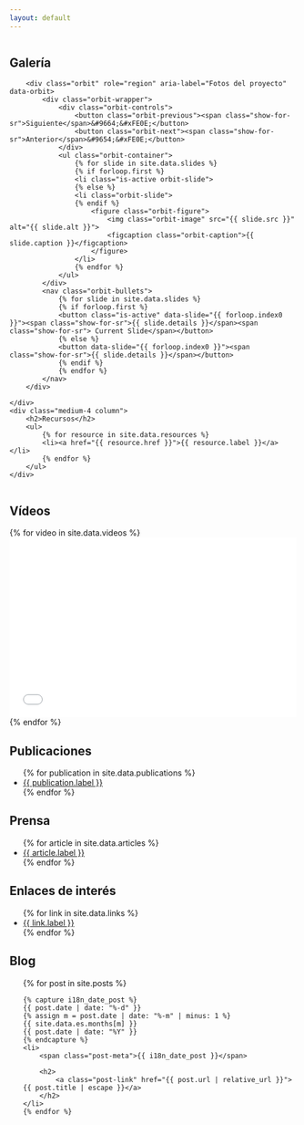 ```yaml
---
layout: default
---
```


<div class="row">
    <div class="medium-8 column">
        <h2>Galería</h2>

        <div class="orbit" role="region" aria-label="Fotos del proyecto" data-orbit>
            <div class="orbit-wrapper">
                <div class="orbit-controls">
                    <button class="orbit-previous"><span class="show-for-sr">Siguiente</span>&#9664;&#xFE0E;</button>
                    <button class="orbit-next"><span class="show-for-sr">Anterior</span>&#9654;&#xFE0E;</button>
                </div>
                <ul class="orbit-container">
                    {% for slide in site.data.slides %}
                    {% if forloop.first %}
                    <li class="is-active orbit-slide">
                    {% else %}
                    <li class="orbit-slide">
                    {% endif %}
                        <figure class="orbit-figure">
                            <img class="orbit-image" src="{{ slide.src }}" alt="{{ slide.alt }}">
                            <figcaption class="orbit-caption">{{ slide.caption }}</figcaption>
                        </figure>
                    </li>
                    {% endfor %}
                </ul>
            </div>
            <nav class="orbit-bullets">
                {% for slide in site.data.slides %}
                {% if forloop.first %}
                <button class="is-active" data-slide="{{ forloop.index0 }}"><span class="show-for-sr">{{ slide.details }}</span><span class="show-for-sr"> Current Slide</span></button>
                {% else %}
                <button data-slide="{{ forloop.index0 }}"><span class="show-for-sr">{{ slide.details }}</span></button>
                {% endif %}
                {% endfor %}
            </nav>
        </div>

    </div>
    <div class="medium-4 column">
        <h2>Recursos</h2>
        <ul>
            {% for resource in site.data.resources %}
            <li><a href="{{ resource.href }}">{{ resource.label }}</a></li>
            {% endfor %}
        </ul>
    </div>
</div>

## Vídeos
<div class="row medium-up-2">
    {% for video in site.data.videos %}
    <div class="column">
        <div class="responsive-embed">
            <iframe width="560" height="315" src="{{ video.src }}" frameborder="0" allowfullscreen></iframe>
        </div>
    </div>
    {% endfor %}
</div>

## Publicaciones

<ul class="list">
    {% for publication in site.data.publications %}
    <li><a href="{{ publication.href }}">{{ publication.label }}</a></li>
    {% endfor %}
</ul>

## Prensa

<ul class="list">
    {% for article in site.data.articles %}
    <li><a href="{{ article.href }}">{{ article.label }}</a></li>
    {% endfor %}
</ul>

## Enlaces de interés

<ul class="list">
    {% for link in site.data.links %}
    <li><a href="{{ link.href }}">{{ link.label }}</a></li>
    {% endfor %}
</ul>

## Blog
<ul class="post-list">
    {% for post in site.posts %}

    {% capture i18n_date_post %}
    {{ post.date | date: "%-d" }}
    {% assign m = post.date | date: "%-m" | minus: 1 %}
    {{ site.data.es.months[m] }}
    {{ post.date | date: "%Y" }}
    {% endcapture %}
    <li>
        <span class="post-meta">{{ i18n_date_post }}</span>

        <h2>
            <a class="post-link" href="{{ post.url | relative_url }}">{{ post.title | escape }}</a>
        </h2>
    </li>
    {% endfor %}
</ul>
